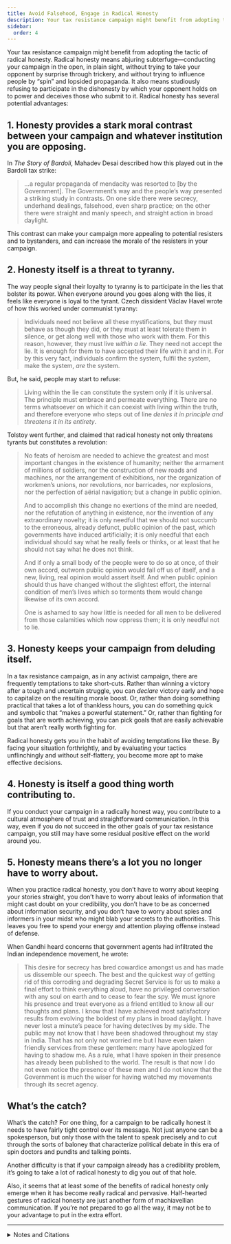 ```yaml
---
title: Avoid Falsehood, Engage in Radical Honesty
description: Your tax resistance campaign might benefit from adopting the tactic of radical honesty.
sidebar:
  order: 4
---
```

Your tax resistance campaign might benefit from adopting the tactic of radical honesty.
Radical honesty means abjuring subterfuge—conducting your campaign in the open, in plain sight, without trying to take your opponent by surprise through trickery, and without trying to influence people by “spin” and lopsided propaganda.
It also means studiously refusing to participate in the dishonesty by which your opponent holds on to power and deceives those who submit to it.
Radical honesty has several potential advantages:

## 1. Honesty provides a stark moral contrast between your campaign and whatever institution you are opposing.

In <i>The Story of Bardoli</i>, Mahadev Desai described how this played out in the Bardoli tax strike:

> …a regular propaganda of mendacity was resorted to [by the Government]. The Government’s way and the people’s way presented a striking study in contrasts. On one side there were secrecy, underhand dealings, falsehood, even sharp practice; on the other there were straight and manly speech, and straight action in broad daylight.

This contrast can make your campaign more appealing to potential resisters and to bystanders, and can increase the morale of the resisters in your campaign.

## 2. Honesty itself is a threat to tyranny.

The way people signal their loyalty to tyranny is to participate in the lies that bolster its power.
When everyone around you goes along with the lies, it feels like everyone is loyal to the tyrant.
Czech dissident Václav Havel wrote of how this worked under communist tyranny:

> Individuals need not believe all these mystifications, but they must behave as though they did, or they must at least tolerate them in silence, or get along well with those who work with them. For this reason, however, they must live <em>within a lie</em>. They need not accept the lie. It is enough for them to have accepted their life with it and in it. For by this very fact, individuals confirm the system, fulfil the system, make the system, <em>are</em> the system.

But, he said, people may start to refuse:

> Living within the lie can constitute the system only if it is universal. The principle must embrace and permeate everything. There are no terms whatsoever on which it can coexist with living within the truth, and therefore everyone who steps out of line <em>denies it in principle and threatens it in its entirety</em>.

Tolstoy went further, and claimed that radical honesty not only threatens tyrants but constitutes a revolution:

> No feats of heroism are needed to achieve the greatest and most important changes in the existence of humanity; neither the armament of millions of soldiers, nor the construction of new roads and machines, nor the arrangement of exhibitions, nor the organization of workmen’s unions, nor revolutions, nor barricades, nor explosions, nor the perfection of aërial navigation; but a change in public opinion.
>
> And to accomplish this change no exertions of the mind are needed, nor the refutation of anything in existence, nor the invention of any extraordinary novelty; it is only needful that we should not succumb to the erroneous, already defunct, public opinion of the past, which governments have induced artificially; it is only needful that each individual should say what he really feels or thinks, or at least that he should not say what he does not think.
>
> And if only a small body of the people were to do so at once, of their own accord, outworn public opinion would fall off us of itself, and a new, living, real opinion would assert itself. And when public opinion should thus have changed without the slightest effort, the internal condition of men’s lives which so torments them would change likewise of its own accord.
>
> One is ashamed to say how little is needed for all men to be delivered from those calamities which now oppress them; it is only needful not to lie.

## 3. Honesty keeps your campaign from deluding itself.

In a tax resistance campaign, as in any activist campaign, there are frequently temptations to take short-cuts.
Rather than winning a victory after a tough and uncertain struggle, you can <em>declare</em> victory early and hope to capitalize on the resulting morale boost.
Or, rather than doing something practical that takes a lot of thankless hours, you can do something quick and symbolic that “makes a powerful statement.”
Or, rather than fighting for goals that are worth achieving, you can pick goals that are easily achievable but that aren’t really worth fighting for.

Radical honesty gets you in the habit of avoiding temptations like these.
By facing your situation forthrightly, and by evaluating your tactics unflinchingly and without self-flattery, you become more apt to make effective decisions.

## 4. Honesty is itself a good thing worth contributing to.

If you conduct your campaign in a radically honest way, you contribute to a cultural atmosphere of trust and straightforward communication.
In this way, even if you do not succeed in the other goals of your tax resistance campaign, you still may have some residual positive effect on the world around you.

## 5. Honesty means there’s a lot you no longer have to worry about.

When you practice radical honesty, you don’t have to worry about keeping your stories straight, you don’t have to worry about leaks of information that might cast doubt on your credibility, you don’t have to be as concerned about information security, and you don’t have to worry about spies and informers in your midst who might blab your secrets to the authorities.
This leaves you free to spend your energy and attention playing offense instead of defense.

When Gandhi heard concerns that government agents had infiltrated the Indian independence movement, he wrote:

> This desire for secrecy has bred cowardice amongst us and has made us dissemble our speech. The best and the quickest way of getting rid of this corroding and degrading Secret Service is for us to make a final effort to think everything aloud, have no privileged conversation with any soul on earth and to cease to fear the spy. We must ignore his presence and treat everyone as a friend entitled to know all our thoughts and plans. I know that I have achieved most satisfactory results from evolving the boldest of my plans in broad daylight. I have never lost a minute’s peace for having detectives by my side. The public may not know that I have been shadowed throughout my stay in India. That has not only not worried me but I have even taken friendly services from these gentlemen: many have apologized for having to shadow me. As a rule, what I have spoken in their presence has already been published to the world. The result is that now I do not even notice the presence of these men and I do not know that the Government is much the wiser for having watched my movements through its secret agency.

## What’s the catch?

What’s the catch?
For one thing, for a campaign to be radically honest it needs to have fairly tight control over its message.
Not just anyone can be a spokesperson, but only those with the talent to speak precisely and to cut through the sorts of baloney that characterize political debate in this era of spin doctors and pundits and talking points.

Another difficulty is that if your campaign already has a credibility problem, it’s going to take a lot of radical honesty to dig you out of that hole.

Also, it seems that at least some of the benefits of radical honesty only emerge when it has become really radical and pervasive.
Half-hearted gestures of radical honesty are just another form of machiavellian communication.
If you’re not prepared to go all the way, it may not be to your advantage to put in the extra effort.

<hr />

<details>
<summary>Notes and Citations</summary>

* Sissela Bok’s <i>Lying: Moral Choice in Public and Private Life</i> (1989) has some good food for thought on this subject.
  Bok thinks that there are some good excuses for lying, but that in general people tend to be far too willing to justify lies, and that their justifications typically don’t stand up to scrutiny.
  Even the more sophisticated ethical defenses of lying tend to look only at the isolated instance of the particular lie and its effect on the person or persons being directly deceived.
  Bok makes a good case for why we also need to take into account the effects of the lie on the character of the liar, on the culture of communication and trust, and on bystanders.
* It’s not just activist campaigns that can suffer from self-delusion, of course.
  For example, during the Vietnam war, war-theorists working for the United States government cleverly created simulations and projections for victory using the best data they had at their disposal—but this data was being systematically falsified by other elements of the government who were using deceit tactically as their own best guess as how to win the war.
  In this way these lies doubled-back and amplified the defeat and shame of the American war on Vietnam.
* Desai, Mahadev <i>The Story of Bardoli</i> (1929) p. 94
* Havel, Václav “The Power of the Powerless” (1978); Another good essay on this theme is Alexander Solzhenitsyn’s “Not To Live By Falsehood” (1974).
* Tolstoy, Leo <i>Patriotism and Christianity</i> (1896) pp. 48–49

</details>
